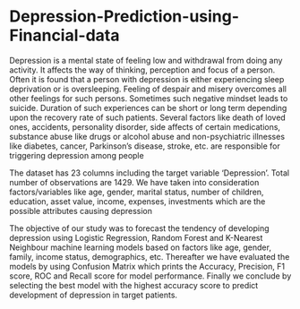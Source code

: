 # Depression-Prediction-using-Financial-data

Depression is a mental state of feeling low and withdrawal from doing any activity. It affects the way of thinking, perception and focus of a person.
Often it is found that a person with depression is either experiencing sleep deprivation or is oversleeping. Feeling of despair and misery overcomes all other feelings for such persons. Sometimes such negative mindset leads to suicide. Duration of such experiences can be short or long term depending upon the recovery rate of such patients. Several factors like death of loved ones, accidents, personality disorder, side affects of certain medications, substance abuse like drugs or alcohol abuse and non-psychiatric illnesses like diabetes, cancer, Parkinson’s disease, stroke, etc. are responsible for triggering depression among people

The dataset has 23 columns including the target variable ‘Depression’. Total number of observations are 1429. We have taken into consideration factors/variables like age, gender, marital status, number of children, education, asset value, income, expenses, investments which are the possible attributes causing depression

The objective of our study was to forecast the tendency of developing depression using Logistic Regression, Random Forest and K-Nearest Neighbour machine learning models based on factors like age, gender, family, income status, demographics, etc. Thereafter we have evaluated the models by using Confusion Matrix which prints the Accuracy, Precision, F1 score, ROC and Recall score for model performance. Finally we conclude by selecting the best model with the highest accuracy score to predict development of depression in target patients.
